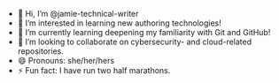 - 👋 Hi, I’m @jamie-technical-writer
- 👀 I’m interested in learning new authoring technologies! 
- 🌱 I’m currently learning deepening my familiarity with Git and GitHub!
- 💞️ I’m looking to collaborate on cybersecurity- and cloud-related repositories. 
- 😄 Pronouns: she/her/hers
- ⚡ Fun fact: I have run two half marathons.

<!---
jamie-technical-writer/jamie-technical-writer is a ✨ special ✨ repository because its `README.md` (this file) appears on your GitHub profile.
You can click the Preview link to take a look at your changes.
--->
